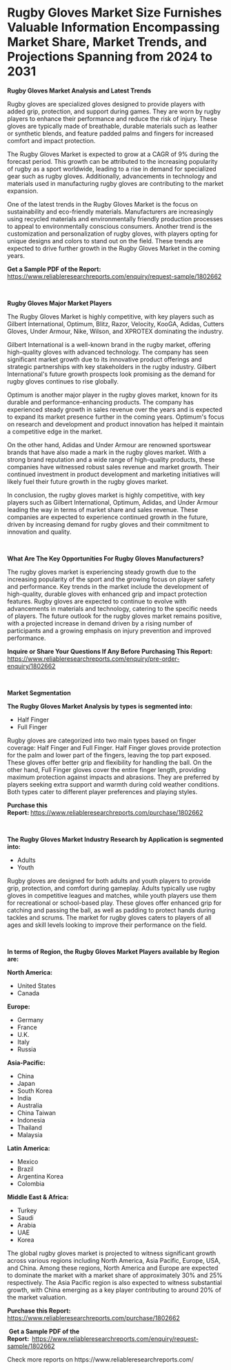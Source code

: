 <p><h1>Rugby Gloves Market Size Furnishes Valuable Information Encompassing Market Share, Market Trends, and Projections Spanning from 2024 to 2031</h1></p><p><strong>Rugby Gloves Market Analysis and Latest Trends</strong></p>
<p><p>Rugby gloves are specialized gloves designed to provide players with added grip, protection, and support during games. They are worn by rugby players to enhance their performance and reduce the risk of injury. These gloves are typically made of breathable, durable materials such as leather or synthetic blends, and feature padded palms and fingers for increased comfort and impact protection.</p><p>The Rugby Gloves Market is expected to grow at a CAGR of 9% during the forecast period. This growth can be attributed to the increasing popularity of rugby as a sport worldwide, leading to a rise in demand for specialized gear such as rugby gloves. Additionally, advancements in technology and materials used in manufacturing rugby gloves are contributing to the market expansion.</p><p>One of the latest trends in the Rugby Gloves Market is the focus on sustainability and eco-friendly materials. Manufacturers are increasingly using recycled materials and environmentally friendly production processes to appeal to environmentally conscious consumers. Another trend is the customization and personalization of rugby gloves, with players opting for unique designs and colors to stand out on the field. These trends are expected to drive further growth in the Rugby Gloves Market in the coming years.</p></p>
<p><strong>Get a Sample PDF of the Report:&nbsp;</strong> <a href="https://www.reliableresearchreports.com/enquiry/request-sample/1802662">https://www.reliableresearchreports.com/enquiry/request-sample/1802662</a></p>
<p>&nbsp;</p>
<p><strong>Rugby Gloves Major Market Players</strong></p>
<p><p>The Rugby Gloves Market is highly competitive, with key players such as Gilbert International, Optimum, Blitz, Razor, Velocity, KooGA, Adidas, Cutters Gloves, Under Armour, Nike, Wilson, and XPROTEX dominating the industry. </p><p>Gilbert International is a well-known brand in the rugby market, offering high-quality gloves with advanced technology. The company has seen significant market growth due to its innovative product offerings and strategic partnerships with key stakeholders in the rugby industry. Gilbert International's future growth prospects look promising as the demand for rugby gloves continues to rise globally.</p><p>Optimum is another major player in the rugby gloves market, known for its durable and performance-enhancing products. The company has experienced steady growth in sales revenue over the years and is expected to expand its market presence further in the coming years. Optimum's focus on research and development and product innovation has helped it maintain a competitive edge in the market.</p><p>On the other hand, Adidas and Under Armour are renowned sportswear brands that have also made a mark in the rugby gloves market. With a strong brand reputation and a wide range of high-quality products, these companies have witnessed robust sales revenue and market growth. Their continued investment in product development and marketing initiatives will likely fuel their future growth in the rugby gloves market.</p><p>In conclusion, the rugby gloves market is highly competitive, with key players such as Gilbert International, Optimum, Adidas, and Under Armour leading the way in terms of market share and sales revenue. These companies are expected to experience continued growth in the future, driven by increasing demand for rugby gloves and their commitment to innovation and quality.</p></p>
<p>&nbsp;</p>
<p><strong>What Are The Key Opportunities For Rugby Gloves Manufacturers?</strong></p>
<p><p>The rugby gloves market is experiencing steady growth due to the increasing popularity of the sport and the growing focus on player safety and performance. Key trends in the market include the development of high-quality, durable gloves with enhanced grip and impact protection features. Rugby gloves are expected to continue to evolve with advancements in materials and technology, catering to the specific needs of players. The future outlook for the rugby gloves market remains positive, with a projected increase in demand driven by a rising number of participants and a growing emphasis on injury prevention and improved performance.</p></p>
<p><strong>Inquire or Share Your Questions If Any Before Purchasing This Report:</strong> <a href="https://www.reliableresearchreports.com/enquiry/pre-order-enquiry/1802662">https://www.reliableresearchreports.com/enquiry/pre-order-enquiry/1802662</a></p>
<p>&nbsp;</p>
<p><strong>Market Segmentation</strong></p>
<p><strong>The Rugby Gloves Market Analysis by types is segmented into:</strong></p>
<p><ul><li>Half Finger</li><li>Full Finger</li></ul></p>
<p><p>Rugby gloves are categorized into two main types based on finger coverage: Half Finger and Full Finger. Half Finger gloves provide protection for the palm and lower part of the fingers, leaving the top part exposed. These gloves offer better grip and flexibility for handling the ball. On the other hand, Full Finger gloves cover the entire finger length, providing maximum protection against impacts and abrasions. They are preferred by players seeking extra support and warmth during cold weather conditions. Both types cater to different player preferences and playing styles.</p></p>
<p><strong>Purchase this Report:&nbsp;</strong><a href="https://www.reliableresearchreports.com/purchase/1802662">https://www.reliableresearchreports.com/purchase/1802662</a></p>
<p>&nbsp;</p>
<p><strong>The Rugby Gloves Market Industry Research by Application is segmented into:</strong></p>
<p><ul><li>Adults</li><li>Youth</li></ul></p>
<p><p>Rugby gloves are designed for both adults and youth players to provide grip, protection, and comfort during gameplay. Adults typically use rugby gloves in competitive leagues and matches, while youth players use them for recreational or school-based play. These gloves offer enhanced grip for catching and passing the ball, as well as padding to protect hands during tackles and scrums. The market for rugby gloves caters to players of all ages and skill levels looking to improve their performance on the field.</p></p>
<p>&nbsp;</p>
<p><strong>In terms of Region, the Rugby Gloves Market Players available by Region are:</strong></p>
<p>
    <p> <strong> North America: </strong>
        <ul>
            <li>United States</li>
            <li>Canada</li>
        </ul>
        </p> 
    <p> <strong> Europe: </strong>
        <ul>
            <li>Germany</li>
            <li>France</li>
            <li>U.K.</li>
            <li>Italy</li>
            <li>Russia</li>
        </ul>
        </p> 
    <p> <strong> Asia-Pacific: </strong>
        <ul>
            <li>China</li>
            <li>Japan</li>
            <li>South Korea</li>
            <li>India</li>
            <li>Australia</li>
            <li>China Taiwan</li>
            <li>Indonesia</li>
            <li>Thailand</li>
            <li>Malaysia</li>
        </ul>
        </p> 
    <p> <strong> Latin America: </strong>
        <ul>
            <li>Mexico</li>
            <li>Brazil</li>
            <li>Argentina Korea</li>
            <li>Colombia</li>
        </ul>
        </p> 
    <p> <strong> Middle East & Africa: </strong>
        <ul>
            <li>Turkey</li>
            <li>Saudi</li>
            <li>Arabia</li>
            <li>UAE</li>
            <li>Korea</li>
        </ul>
    </p>
    </p>
<p><p>The global rugby gloves market is projected to witness significant growth across various regions including North America, Asia Pacific, Europe, USA, and China. Among these regions, North America and Europe are expected to dominate the market with a market share of approximately 30% and 25% respectively. The Asia Pacific region is also expected to witness substantial growth, with China emerging as a key player contributing to around 20% of the market valuation.</p></p>
<p><strong>Purchase this Report: </strong><a href="https://www.reliableresearchreports.com/purchase/1802662">https://www.reliableresearchreports.com/purchase/1802662</a></p>
<p>&nbsp;<strong>Get a Sample PDF of the Report:&nbsp;&nbsp;</strong><a href="https://www.reliableresearchreports.com/enquiry/request-sample/1802662">https://www.reliableresearchreports.com/enquiry/request-sample/1802662</a></p>
<p><strong></strong></p>
<p>Check more reports on https://www.reliableresearchreports.com/</p>